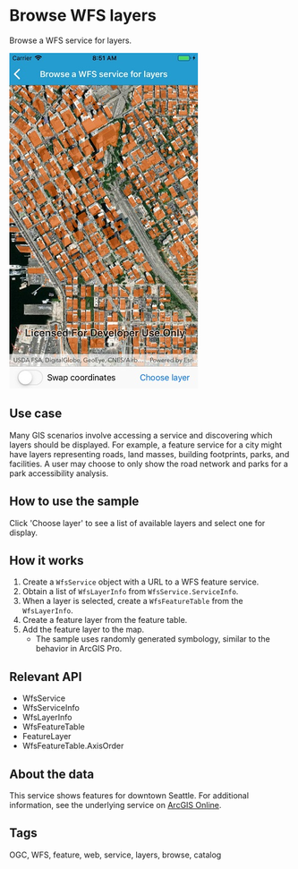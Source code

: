 ﻿# Browse WFS layers

Browse a WFS service for layers.

![](BrowseWfsLayers.jpg)

## Use case

Many GIS scenarios involve accessing a service and discovering which layers should be displayed. For example, a feature service for a city might have layers representing roads, land masses, building footprints, parks, and facilities. A user may choose to only show the road network and parks for a park accessibility analysis.

## How to use the sample

Click 'Choose layer' to see a list of available layers and select one for display.

## How it works

1. Create a `WfsService` object with a URL to a WFS feature service.
2. Obtain a list of `WfsLayerInfo` from `WfsService.ServiceInfo`.
3. When a layer is selected, create a `WfsFeatureTable` from the `WfsLayerInfo`.
4. Create a feature layer from the feature table.
5. Add the feature layer to the map.
    * The sample uses randomly generated symbology, similar to the behavior in ArcGIS Pro.

## Relevant API

* WfsService
* WfsServiceInfo
* WfsLayerInfo
* WfsFeatureTable
* FeatureLayer
* WfsFeatureTable.AxisOrder

## About the data

This service shows features for downtown Seattle. For additional information, see the underlying service on [ArcGIS Online](https://arcgisruntime.maps.arcgis.com/home/item.html?id=1b81d35c5b0942678140efc29bc25391).

## Tags

OGC, WFS, feature, web, service, layers, browse, catalog